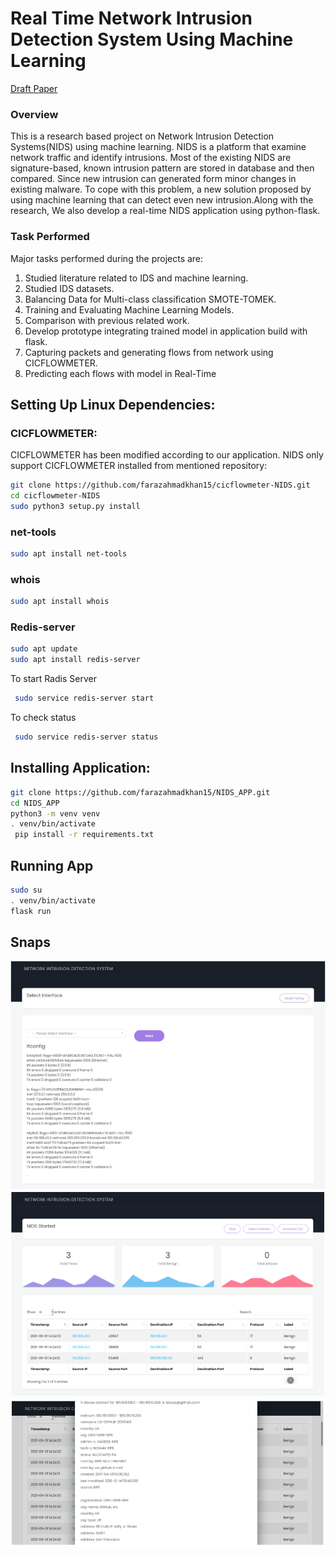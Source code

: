 # Real Time Network Intrusion Detection System Using Machine Learning
[Draft Paper](https://drive.google.com/file/d/1nDl880ZMD_wg15fBSch-i1eifrLqw_2e/view?usp=drivesdk)

### Overview 
This is a research based project on Network Intrusion Detection Systems(NIDS) using machine learning. NIDS is a platform that examine network traffic and identify intrusions. Most of the existing NIDS are signature-based, known intrusion pattern are stored in database and then compared. Since new intrusion can generated form minor changes in existing malware. To cope with this problem, a new solution proposed by using machine learning that can detect even new intrusion.Along with the research, We also develop a real-time NIDS application using python-flask.

### Task Performed
Major tasks performed during the projects are:

1. Studied literature related to IDS and machine learning.
2. Studied IDS datasets.
3. Balancing Data for Multi-class classification SMOTE-TOMEK.
4. Training and Evaluating Machine Learning Models.
5. Comparison with previous related work.
6. Develop prototype integrating trained model in application build with flask.
7. Capturing packets and generating flows from network using CICFLOWMETER.
8. Predicting each flows with model in Real-Time


## Setting Up Linux Dependencies:


### CICFLOWMETER:

CICFLOWMETER has been modified according to our application. NIDS only support
CICFLOWMETER installed from mentioned repository:
```sh
git clone https://github.com/farazahmadkhan15/cicflowmeter-NIDS.git 
cd cicflowmeter-NIDS
sudo python3 setup.py install 
```

### net-tools

```sh
sudo apt install net-tools
```

### whois
```sh
sudo apt install whois
```

### Redis-server
```sh
sudo apt update
sudo apt install redis-server
```

To start Radis Server
```sh
 sudo service redis-server start
```


To check status
```sh
 sudo service redis-server status
```


## Installing Application: 



```sh
git clone https://github.com/farazahmadkhan15/NIDS_APP.git 
cd NIDS_APP 
python3 -m venv venv 
. venv/bin/activate 
 pip install -r requirements.txt 
```

## Running App
```sh
sudo su 
. venv/bin/activate 
flask run
```

## Snaps

<img src="home.png" >
<img src="index.png" >
<img src="ip.png" >



